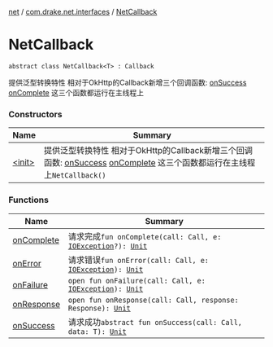 [net](../../index.md) / [com.drake.net.interfaces](../index.md) / [NetCallback](./index.md)

# NetCallback

`abstract class NetCallback<T> : Callback`

提供泛型转换特性
相对于OkHttp的Callback新增三个回调函数: [onSuccess](on-error.md) [onComplete](on-complete.md)
这三个函数都运行在主线程上

### Constructors

| Name | Summary |
|---|---|
| [&lt;init&gt;](-init-.md) | 提供泛型转换特性 相对于OkHttp的Callback新增三个回调函数: [onSuccess](on-error.md) [onComplete](on-complete.md) 这三个函数都运行在主线程上`NetCallback()` |

### Functions

| Name | Summary |
|---|---|
| [onComplete](on-complete.md) | 请求完成`fun onComplete(call: Call, e: `[`IOException`](https://docs.oracle.com/javase/6/docs/api/java/io/IOException.html)`?): `[`Unit`](https://kotlinlang.org/api/latest/jvm/stdlib/kotlin/-unit/index.html) |
| [onError](on-error.md) | 请求错误`fun onError(call: Call, e: `[`IOException`](https://docs.oracle.com/javase/6/docs/api/java/io/IOException.html)`): `[`Unit`](https://kotlinlang.org/api/latest/jvm/stdlib/kotlin/-unit/index.html) |
| [onFailure](on-failure.md) | `open fun onFailure(call: Call, e: `[`IOException`](https://docs.oracle.com/javase/6/docs/api/java/io/IOException.html)`): `[`Unit`](https://kotlinlang.org/api/latest/jvm/stdlib/kotlin/-unit/index.html) |
| [onResponse](on-response.md) | `open fun onResponse(call: Call, response: Response): `[`Unit`](https://kotlinlang.org/api/latest/jvm/stdlib/kotlin/-unit/index.html) |
| [onSuccess](on-success.md) | 请求成功`abstract fun onSuccess(call: Call, data: T): `[`Unit`](https://kotlinlang.org/api/latest/jvm/stdlib/kotlin/-unit/index.html) |

